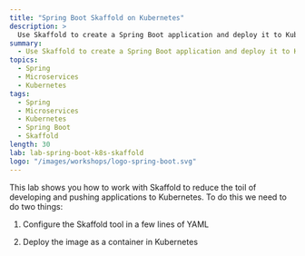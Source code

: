 ```yaml
---
title: "Spring Boot Skaffold on Kubernetes"
description: >
  Use Skaffold to create a Spring Boot application and deploy it to Kubernetes.
summary:
  - Use Skaffold to create a Spring Boot application and deploy it to Kubernetes.
topics:
  - Spring
  - Microservices
  - Kubernetes
tags:
  - Spring
  - Microservices
  - Kubernetes
  - Spring Boot
  - Skaffold
length: 30 
lab: lab-spring-boot-k8s-skaffold
logo: "/images/workshops/logo-spring-boot.svg"
---
```


This lab shows you how to work with Skaffold to reduce the toil of developing and pushing applications to Kubernetes. To do this we need to do two things:

  1. Configure the Skaffold tool in a few lines of YAML
  
  2. Deploy the image as a container in Kubernetes

